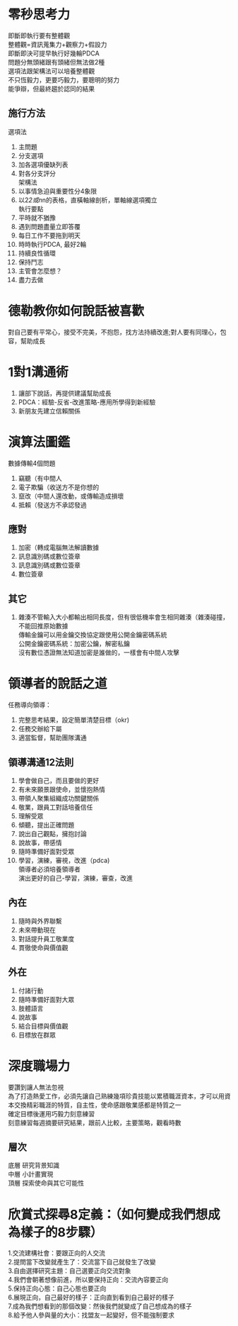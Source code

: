 # 零秒思考力
即斷即執行要有整體觀  
整體觀=資訊蒐集力+觀察力+假設力   
即斷即決可提早執行好幾輪PDCA  
問題分無頭緒跟有頭緒但無法做2種  
選項法跟架構法可以培養整體觀  
不只恆毅力，更要巧毅力，要聰明的努力  
能爭辯，但最終趨於認同的結果  
## 施行方法  
選項法  
1. 主問題  
2. 分支選項  
3. 加各選項優缺列表  
4. 對各分支評分  
架構法  
1. 以事情急迫與重要性分4象限   
2. 以2*2或n*n的表格，直橫軸線剖析，單軸線選項獨立  
執行要點  
1. 平時就不猶豫  
2. 遇到問題盡量立即答覆  
3. 每日工作不要拖到明天  
4. 時時執行PDCA, 最好2輪  
5. 持續良性循環  
6. 保持鬥志  
7. 主管會怎麼想？  
8. 盡力去做

# 德勒教你如何說話被喜歡
對自己要有平常心，接受不完美，不抱怨，找方法持續改進;對人要有同理心，包容，幫助成長  

# 1對1溝通術
1. 讓部下說話，再提供建議幫助成長  
2. PDCA：經驗-反省-改進策略-應用所學得到新經驗  
3. 新朋友先建立信賴關係  

# 演算法圖鑑
數據傳輸4個問題  
1. 竊聽（有中間人  
2. 電子欺騙（收送方不是你想的  
3. 竄改（中間人還改動，或傳輸造成損壞  
4. 抵賴（發送方不承認發過  
## 應對  
1. 加密（轉成電腦無法解讀數據  
2. 訊息識別碼或數位簽章  
3. 訊息識別碼或數位簽章  
4. 數位簽章  
## 其它  
1. 雜湊不管輸入大小都輸出相同長度，但有很低機率會生相同雜湊（雜湊碰撞，不能回推原始數據  
傳輸金鑰可以用金鑰交換協定跟使用公開金鑰密碼系統  
公開金鑰密碼系統：加密公鑰，解密私鑰  
沒有數位憑證無法知道加密是誰做的，一樣會有中間人攻擊  

# 領導者的說話之道
任務導向領導：  
1. 完整思考結果，設定簡單清楚目標（okr)  
2. 任務交辦給下屬  
3. 適當監督，幫助團隊溝通  

## 領導溝通12法則  
1. 學會做自己，而且要做的更好  
2. 有未來願景跟使命，並懷抱熱情  
3. 帶領人聚集組織成功關鍵關係  
4. 敬業，跟員工對話培養信任  
5. 理解受眾  
6. 傾聽，提出正確問題  
7. 說出自己觀點，擁抱討論  
8. 說故事，帶感情  
9. 隨時準備好面對受眾  
10. 學習，演練，審視，改進（pdca)  
領導者必須培養領導者  
演出更好的自己-學習，演練，審查，改進  
## 內在  
1. 隨時與外界聯繫  
2. 未來帶動現在  
3. 對話提升員工敬業度  
4. 貫徹使命與價值觀  
## 外在  
1. 付諸行動  
2. 隨時準備好面對大眾  
3. 肢體語言  
4. 說故事  
5. 結合目標與價值觀  
6. 目標放在群眾  

# 深度職場力
要讚到讓人無法忽視  
為了打造熱愛工作，必須先讓自己熟練幾項珍貴技能以累積職涯資本，才可以用資本交換精彩職涯的特質，自主性，使命感跟敬業感都是特質之一  
確定目標後運用巧毅力刻意練習  
刻意練習每週摘要研究結果，跟前人比較，主要策略，觀看時數  
## 層次
底層 研究背景知識  
中層 小計畫實現  
頂層 探索使命與其它可能性  

# 欣賞式探尋8定義：（如何變成我們想成為樣子的8步驟）
1.交流建構社會：要跟正向的人交流  
2.提問當下改變就產生了：交流當下自己就發生了改變  
3.自由選擇研究主題：自己選要正向交流對象  
4.我們會朝著想像前進，所以要保持正向：交流內容要正向  
5.保持正向心態：自己心態也要正向  
6.展現正向，自己最好的樣子：正向直到看到自己最好的樣子  
7.成為我們想看到的那個改變：然後我們就變成了自己想成為的樣子  
8.給予他人參與量的大小：找盟友一起變好，但不能強制要求  
